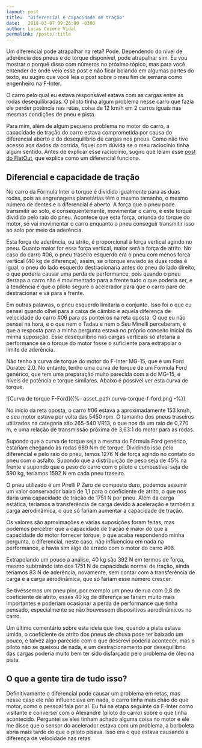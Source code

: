 ```yaml
---
layout: post
title:  "Diferencial e capacidade de tração"
date:   2018-03-07 09:26:00 -0300
author: Lucas Cezere Vidal
permalink: /posts/:title
---
```

Um diferencial pode atrapalhar na reta? Pode. Dependendo do nível de aderência dos pneus e do torque disponível, pode atrapalhar sim. Eu vou mostrar o porquê disso com números no próximo tópico, mas para você entender de onde veio esse post e não ficar boiando em algumas partes do texto, eu sugiro que você leia o post sobre o meu fim de semana como engenheiro na F-Inter.

O carro pelo qual eu estava responsável estava com as cargas entre as rodas desequilibradas. O piloto tinha algum problema nesse carro que fazia ele perder potência nas retas, coisa de 12 km/h em 2 carros iguais nas mesmas condições de pneu e pista.

Para mim, além de algum pequeno problema no motor do carro, a capacidade de tração do carro estava comprometida por causa do diferencial aberto e do desequilíbrio de cargas nos pneus. Como não tive acesso aos dados da corrida, fiquei com dúvida se o meu raciocínio tinha algum sentido. Antes de explicar esse raciocínio, sugiro que leiam esse [post do FlatOut](https://www.flatout.com.br/como-funciona-e-para-que-serve-o-diferencial-dos-carros/), que explica como um diferencial funciona.

## Diferencial e capacidade de tração

No carro da Fórmula Inter o torque é dividido igualmente para as duas rodas, pois as engrenagens planetárias têm o mesmo tamanho, o mesmo número de dentes e o diferencial é aberto. A força que o pneu pode transmitir ao solo, e consequentemente, movimentar o carro, é este torque dividido pelo raio do pneu. Acontece que esta força, oriunda do torque do motor, só vai movimentar o carro enquanto o pneu conseguir transmitir isso ao solo por meio da aderência.

Esta força de aderência, ou atrito, é proporcional à força vertical agindo no pneu. Quanto maior for essa força vertical, maior será a força de atrito. No caso do carro #06, o pneu traseiro esquerdo era o pneu com menos força vertical (40 kg de diferença), assim, se o torque enviado às duas rodas é igual, o pneu do lado esquerdo destracionaria antes do pneu do lado direito, o que poderia causar uma perda de performance, pois quando o pneu derrapa o carro não é movimentado para a frente tudo o que poderia ser, e a tendência é que o piloto segure o acelerador para que o carro pare de destracionar e vá para a frente.

Em outras palavras, o pneu esquerdo limitaria o conjunto. Isso foi o que eu pensei quando olhei para a caixa de câmbio e aquela diferença de velocidade do carro #06 para os ponteiros na reta oposta. O que eu não pensei na hora, e o que nem o Tadau e nem o Seu Minelli perceberam, é que a resposta para a minha pergunta estava no próprio conceito inicial da minha suposição. Esse desequilíbrio nas cargas verticais só afetaria a performance se o torque do motor fosse o suficiente para extrapolar o limite de aderência.

Não tenho a curva de torque do motor do F-Inter MG-15, que é um Ford Duratec 2.0. No entanto, tenho uma curva de torque de um Formula Ford genérico, que tem uma preparação muito parecida com a do MG-15, e níveis de potência e torque similares. Abaixo é possível ver esta curva de torque.

![Curva de torque F-Ford]({%- asset_path curva-torque-f-ford.png -%})

No início da reta oposta, o carro #06 estava a aproximadamente 153 km/h, e seu motor estava por volta das 5450 rpm. O tamanho dos pneus traseiros utilizados na categoria são 265-540 VR13, o que nos dá um raio de 0,270 m, e uma relação de transmissão próxima de 3,63:1 do motor para as rodas.

Supondo que a curva de torque seja a mesma do Fórmula Ford genérico, estariam chegando às rodas 689 Nm de torque. Dividindo isso pelo diferencial e pelo raio do pneu, temos 1276 N de força agindo no contato do pneu com o asfalto. Supondo que a distribuição de peso seja de 45% na frente e supondo que o peso do carro com o piloto e combustível seja de 590 kg, teríamos 1592 N em cada pneu traseiro.

O pneu utilizado é um Pirelli P Zero de composto duro, podemos assumir um valor conservador baixo de 1,1 para o coeficiente de atrito, o que nos daria uma capacidade de tração de 1751 N por pneu. Além da carga estática, teríamos a transferência de carga devido à aceleração e também a carga aerodinâmica, o que só fariam aumentar a capacidade de tração.

Os valores são aproximações e várias suposições foram feitas, mas podemos perceber que a capacidade de tração é maior do que a capacidade do motor fornecer torque, o que acaba respondendo minha pergunta, o diferencial, neste caso, não influenciou em nada na performance, e havia sim algo de errado com o motor do carro #06.

Extrapolando um pouco a análise, 40 kg são 392 N em termos de força, mesmo subtraindo isto dos 1751 N de capacidade normal de tração, ainda teríamos 83 N de aderência, novamente, sem contar com a transferência de carga e a carga aerodinâmica, que só fariam esse número crescer.

Se tivéssemos um pneu pior, por exemplo um pneu de rua com 0,8 de coeficiente de atrito, esses 40 kg de diferença se fariam muito mais importantes e poderiam ocasionar a perda de performance que tinha pensado, especialmente se não houvessem dispositivos aerodinâmicos no carro.

Um último comentário sobre esta ideia que tive, quando a pista estava úmida, o coeficiente de atrito dos pneus de chuva pode ter baixado um pouco, e talvez algo parecido com o que descrevi poderia acontecer, mas o piloto não se queixou de nada, e um destracionamento por desequilíbrio das cargas poderia muito bem ter sido disfarçado pelo problema de óleo na pista.

## O que a gente tira de tudo isso?

Definitivamente o diferencial pode causar um problema em retas, mas nesse caso ele não influenciava em nada, o carro tinha mais chão do que motor, como o pessoal fala por aí. Eu fui na etapa seguinte da F-Inter como visitante e conversei com o Alexandre (piloto do carro) sobre o que tinha acontecido. Perguntei se eles tinham achado alguma coisa no motor e ele me disse que o sensor do acelerador estava com um problema, a borboleta abria mais tarde do que o piloto pisava. Isso era o que estava causando a diferença de velocidade nas retas.
